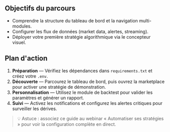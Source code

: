 ## Objectifs du parcours

- Comprendre la structure du tableau de bord et la navigation multi-modules.
- Configurer les flux de données (market data, alertes, streaming).
- Déployer votre première stratégie algorithmique via le concepteur visuel.

## Plan d'action

1. **Préparation** — Vérifiez les dépendances dans `requirements.txt` et créez votre `.env`.
2. **Découverte** — Parcourez le tableau de bord, puis ouvrez la marketplace pour activer une stratégie de démonstration.
3. **Personnalisation** — Utilisez le module de backtest pour valider les paramètres et générer un rapport.
4. **Suivi** — Activez les notifications et configurez les alertes critiques pour surveiller les dérives.

> 💡 Astuce : associez ce guide au webinar « Automatiser ses stratégies » pour voir la configuration complète en direct.
